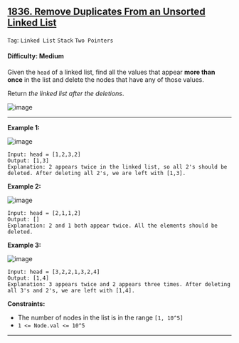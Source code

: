 ## [1836. Remove Duplicates From an Unsorted Linked List](https://leetcode.com/problems/remove-duplicates-from-an-unsorted-linked-list/)

```Tag```: ```Linked List``` ```Stack``` ```Two Pointers```

#### Difficulty: Medium

Given the ```head``` of a linked list, find all the values that appear __more than once__ in the list and delete the nodes that have any of those values.

Return _the linked list after the deletions_.

![image](https://user-images.githubusercontent.com/35042430/228045740-2ab371e8-9bc5-4c3d-94bb-c510c3accc2f.png)

---

__Example 1:__

![image](https://assets.leetcode.com/uploads/2021/04/21/tmp-linked-list.jpg)
```
Input: head = [1,2,3,2]
Output: [1,3]
Explanation: 2 appears twice in the linked list, so all 2's should be deleted. After deleting all 2's, we are left with [1,3].
```

__Example 2:__

![image](https://assets.leetcode.com/uploads/2021/04/21/tmp-linked-list-1.jpg)
```
Input: head = [2,1,1,2]
Output: []
Explanation: 2 and 1 both appear twice. All the elements should be deleted.
```

__Example 3:__

![image](https://assets.leetcode.com/uploads/2021/04/21/tmp-linked-list-2.jpg)
```
Input: head = [3,2,2,1,3,2,4]
Output: [1,4]
Explanation: 3 appears twice and 2 appears three times. After deleting all 3's and 2's, we are left with [1,4].
```

__Constraints:__

- The number of nodes in the list is in the range ```[1, 10^5]```
- ```1 <= Node.val <= 10^5```

---

